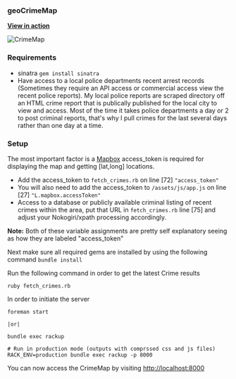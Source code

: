 ### geoCrimeMap

**[View in action](http://brandonhicks.me/geoCrimeMap/)**

![CrimeMap](https://raw.githubusercontent.com/tarellel/geoCrimeMap/master/assets/img/f3ba5d602facdf469.png)



### Requirements
* sinatra `gem install sinatra`
* Have access to a local police departments recent arrest records (Sometimes they require an API access or commercial access view the recent police reports).
  My local police reports are scraped directory off an HTML crime report that is publically published for the local city to view and access.
  Most of the time it takes police departments a day or 2 to post criminal reports, that's why I pull crimes for the last several days rather than one day at a time.



### Setup

The most important factor is a [Mapbox](https://www.mapbox.com/) access_token is required for displaying the map and getting [lat,long] locations.

* Add the access_token to  `fetch_crimes.rb` on line [72] `"access_token"`
* You will also need to add the access_token to `/assets/js/app.js` on line [27] `"L.mapbox.accessToken"`
* Access to a database or publicly available criminal listing of recent crimes within the area, put that URL in `fetch_crimes.rb` line [75] and adjust your Nokogiri/xpath processing accordingly.

**Note:** Both of these variable assignments are pretty self explanatory seeing as how they are labeled "access_token"


Next make sure all required gems are installed by using the following command `bundle install`


Run the following command in order to get the latest Crime results
```shell
ruby fetch_crimes.rb
```

In order to initiate the server

```shell
foreman start

|or|

bundle exec rackup

# Run in production mode (outputs with comprssed css and js files)
RACK_ENV=production bundle exec rackup -p 8000
```

You can now access the CrimeMap by visiting  [http://localhost:8000](http://localhost:8000)
